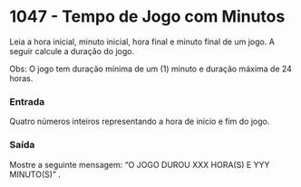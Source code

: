 # 1047 - Tempo de Jogo com Minutos

Leia a hora inicial, minuto inicial, hora final e minuto final de um jogo. A seguir calcule a duração do jogo.

Obs: O jogo tem duração mínima de um (1) minuto e duração máxima de 24 horas.

### Entrada
Quatro números inteiros representando a hora de início e fim do jogo.

### Saída
Mostre a seguinte mensagem: “O JOGO DUROU XXX HORA(S) E YYY MINUTO(S)” .
